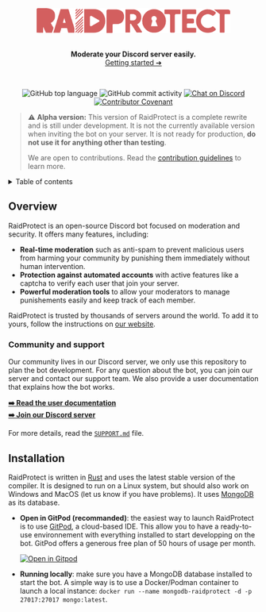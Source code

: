 <div id="top"></div>

<div align="center">
  <img src="./.github/logo-heading.png" alt="RaidProtect" width="390" height="50">
  <br /><br />
  
  **Moderate your Discord server easily.**  
  [Getting started ➔](https://raidprotect.org/)  
  
 <br/>
  
 ![GitHub top language](https://img.shields.io/github/languages/top/raidprotect/raidprotect)
 ![GitHub commit activity](https://img.shields.io/github/commit-activity/m/raidprotect/raidprotect)
 [![Chat on Discord](https://img.shields.io/badge/discord-.gg%2Fraidprotect-5865F2?style=flat&logo=discord&logoColor=white)](https://discord.gg/raidprotect)
 [![Contributor Covenant](https://img.shields.io/badge/Contributor%20Covenant-2.1-4baaaa.svg)](.github/CODE_OF_CONDUCT.md)  
</div>

> ⚠ **Alpha version:** This version of RaidProtect is a complete rewrite and is still under development. It is not the currently available version when inviting the bot on your server. It is not ready for production, **do not use it for anything other than testing**.
> 
> We are open to contributions. Read the [contribution guidelines](CONTRIBUTING.md) to learn more.

<details>
  <summary>Table of contents</summary>
  
  1. [Overview](#overview)
  2. [Installation](#installation)
</details>


## Overview
RaidProtect is an open-source Discord bot focused on moderation and security. It offers many features, including:

- **Real-time moderation** such as anti-spam to prevent malicious users from harming your community by punishing them immediately without human intervention.
- **Protection against automated accounts** with active features like a captcha to verify each user that join your server.
- **Powerful moderation tools** to allow your moderators to manage punishements easily and keep track of each member.

RaidProtect is trusted by thousands of servers around the world. To add it to yours, follow the instructions on [our website](https://raidprotect.org).

### Community and support
Our community lives in our Discord server, we only use this repository to plan the bot development. For any question about the bot, you can join our server and contact our support team. We also provide a user documentation that explains how the bot works.

**[➡️ Read the user documentation](https://docs.raidprotect.org)**  
**[➡️ Join our Discord server](https://discord.gg/raidprotect)**

For more details, read the [`SUPPORT.md`](.github/support.md) file.

## Installation
RaidProtect is written in [Rust](https://www.rust-lang.org/) and uses the latest stable version of the compiler. It is designed to run on a Linux system, but should also work on Windows and MacOS (let us know if you have problems). It uses [MongoDB](https://www.mongodb.com/) as its database.

- **Open in GitPod (recommanded)**: the easiest way to launch RaidProtect is to use [GitPod](https://www.gitpod.io/), a cloud-based IDE. This allow you to have a ready-to-use environnement with everything installed to start developping on the bot. GitPod offers a generous free plan of 50 hours of usage per month. 

  [![Open in Gitpod](https://gitpod.io/button/open-in-gitpod.svg)](https://gitpod.io/#https://github.com/baptiste0928/raidprotect)
- **Running locally**: make sure you have a MongoDB database installed to start the bot. A simple way is to use a Docker/Podman container to launch a local instance: `docker run --name mongodb-raidprotect -d -p 27017:27017 mongo:latest`.



<!--


The bot is actually split in three services :
- **Gateway**: connects to Discord, receive events and store cache. Events and cache are accessed with an internal communication based on a [remoc](https://docs.rs/remoc/) channel with TCP transport. An rate-limited HTTP proxy for the Discord API is also provided.
- **Event handler**: receive events from the gateway and handle them. Splitting the receiving part and the handling part allow for minor updates of the bot without restarting connection.
- **HTTP api**: public api used by the web dashboard to get information about guilds using the bot.

The dashboard can be considered as a separate service as it does not run in server-side.

<img src="https://user-images.githubusercontent.com/22115890/143934839-90148387-6bea-4802-b9e5-33b95a7ec8e8.png" width=60% height=60%>

## Crates hierarchy
The three services shares common libraries:
- **`model`**: contains the models used by the services (database, communication, ...).
- **`transport`**: servers and clients used to communicate between services.
- **`database`**: types and methods to interact with the database (MongoDB).
- **`util`**: various utility functions (logging, shutdown handling, ...).

Each service has a dedicated binary crate: `gateway`, `bot` and `api`.
The `workspace-hack` crate is used to improve build times and does not expose anything. It is managed by [cargo-hakari](https://lib.rs/crates/cargo-hakari).

<img src="https://user-images.githubusercontent.com/22115890/143934357-adc8146f-b2a7-41b9-8dc8-abfb962ad85b.png" width=60% height=60%>
-->
